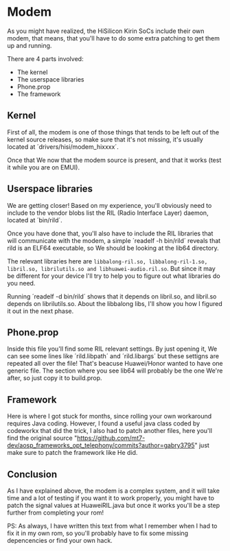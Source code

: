 # Modem

As you might have realized, the HiSilicon Kirin SoCs include their own modem, that means, that you'll have to do some extra patching to get them up and running.

There are 4 parts involved:

* The kernel
* The userspace libraries
* Phone.prop
* The framework

## Kernel

First of all, the modem is one of those things that tends to be left out of the kernel source releases, so make sure that it's not missing, it's usually located at ´drivers/hisi/modem_hixxxx´.

Once that We now that the modem source is present, and that it works (test it while you are on EMUI).

## Userspace libraries

We are getting closer! Based on my experience, you'll obviously need to include to the vendor blobs list the RIL (Radio Interface Layer) daemon, located at ´bin/rild´. 

Once you have done that, you'll also have to include the RIL libraries that will communicate with the modem, a simple ´readelf -h bin/rild´ reveals that rild is an ELF64 executable, so We should be looking at the lib64 directory.

The relevant libraries here are `libbalong-ril.so, libbalong-ril-1.so, libril.so, librilutils.so and libhuawei-audio.ril.so`. But since it may be different for your device I'll try to help you to figure out what libraries do you need.

Running ´readelf -d bin/rild´ shows that it depends on libril.so, and libril.so depends on librilutils.so. About the libbalong libs, I'll show you how I figured it out in the next phase.

## Phone.prop

Inside this file you'll find some RIL relevant settings. By just opening it, We can see some lines like ´rild.libpath´ and ´rild.libargs´ but these settigns are repeated all over the file! That's beacuse Huawei/Honor wanted to have one generic file. The section where you see lib64 will probably be the one We're after, so just copy it to build.prop.

## Framework

Here is where I got stuck for months, since rolling your own workaround requires Java coding. However, I found a useful java class coded by codeworkx that did the trick, I also had to patch another files, here you'll find the original source "https://github.com/mt7-dev/aosp_frameworks_opt_telephony/commits?author=gabry3795" just make sure to patch the framework like He did.

## Conclusion

As I have explained above, the modem is a complex system, and it will take time and a lot of testing if you want it to work properly, you might have to patch the signal values at HuaweiRIL.java but once it works you'll be a step further from completing your rom!


PS: As always, I have written this text from what I remember when I had to fix it in my own rom, so you'll probably have to fix some missing depencencies or find your own hack.
